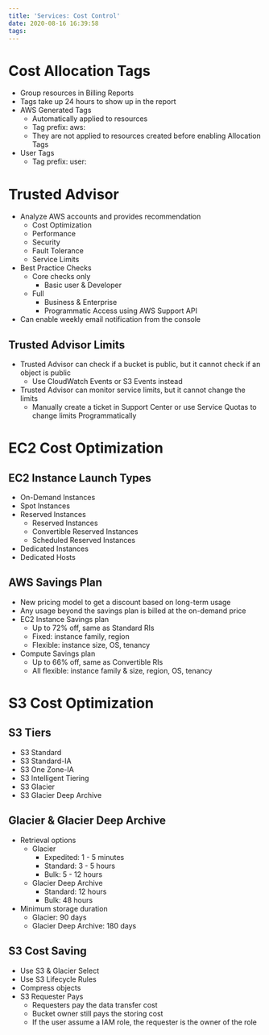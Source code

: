 ```yaml
---
title: 'Services: Cost Control'
date: 2020-08-16 16:39:58
tags:
---
```


# Cost Allocation Tags

- Group resources in Billing Reports
- Tags take up 24 hours to show up in the report
- AWS Generated Tags
  - Automatically applied to resources
  - Tag prefix: aws:
  - They are not applied to resources created before enabling Allocation Tags
- User Tags
  - Tag prefix: user:

# Trusted Advisor

- Analyze AWS accounts and provides recommendation
  - Cost Optimization
  - Performance
  - Security
  - Fault Tolerance
  - Service Limits
- Best Practice Checks
  - Core checks only
    - Basic user & Developer
  - Full
    - Business & Enterprise
    - Programmatic Access using AWS Support API
- Can enable weekly email notification from the console

## Trusted Advisor Limits

- Trusted Advisor can check if a bucket is public, but it cannot check if an object is public
  - Use CloudWatch Events or S3 Events instead
- Trusted Advisor can monitor service limits, but it cannot change the limits
  - Manually create a ticket in Support Center or use Service Quotas to change limits Programmatically

# EC2 Cost Optimization

## EC2 Instance Launch Types

- On-Demand Instances
- Spot Instances
- Reserved Instances
  - Reserved Instances
  - Convertible Reserved Instances
  - Scheduled Reserved Instances
- Dedicated Instances
- Dedicated Hosts

## AWS Savings Plan

- New pricing model to get a discount based on long-term usage
- Any usage beyond the savings plan is billed at the on-demand price
- EC2 Instance Savings plan 
  - Up to 72% off, same as Standard RIs
  - Fixed: instance family, region
  - Flexible: instance size, OS, tenancy
- Compute Savings plan
  - Up to 66% off, same as Convertible RIs
  - All flexible: instance family & size, region, OS, tenancy

# S3 Cost Optimization

## S3 Tiers

- S3 Standard
- S3 Standard-IA
- S3 One Zone-IA
- S3 Intelligent Tiering
- S3 Glacier
- S3 Glacier Deep Archive

## Glacier & Glacier Deep Archive

- Retrieval options
  - Glacier
    - Expedited: 1 - 5 minutes
    - Standard: 3 - 5 hours
    - Bulk: 5 - 12 hours
  - Glacier Deep Archive
    - Standard: 12 hours
    - Bulk: 48 hours
- Minimum storage duration
  - Glacier: 90 days
  - Glacier Deep Archive: 180 days

## S3 Cost Saving

- Use S3 & Glacier Select
- Use S3 Lifecycle Rules
- Compress objects
- S3 Requester Pays
  - Requesters pay the data transfer cost
  - Bucket owner still pays the storing cost
  - If the user assume a IAM role, the requester is the owner of the role
